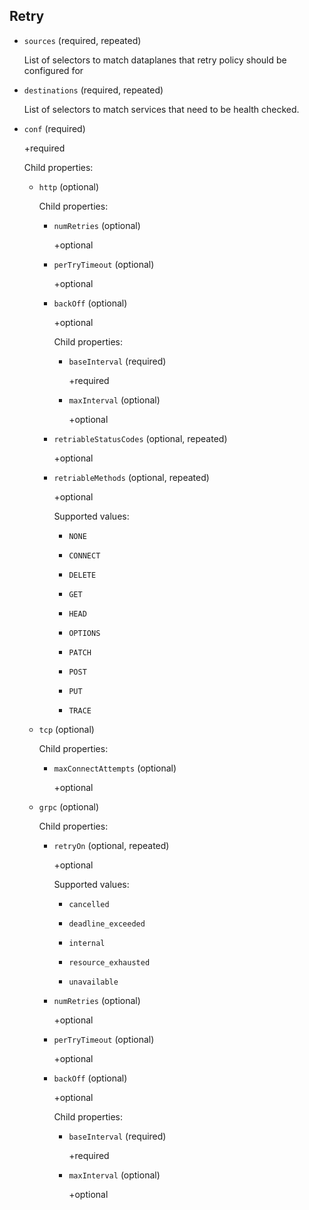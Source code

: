 ---
---
## Retry

- `sources` (required, repeated)

    List of selectors to match dataplanes that retry policy should be
    configured for

- `destinations` (required, repeated)

    List of selectors to match services that need to be health checked.

- `conf` (required)

    +required

    Child properties:    
    
    - `http` (optional)
    
        Child properties:    
        
        - `numRetries` (optional)
        
            +optional    
        
        - `perTryTimeout` (optional)
        
            +optional    
        
        - `backOff` (optional)
        
            +optional
        
            Child properties:    
            
            - `baseInterval` (required)
            
                +required    
            
            - `maxInterval` (optional)
            
                +optional    
        
        - `retriableStatusCodes` (optional, repeated)
        
            +optional    
        
        - `retriableMethods` (optional, repeated)
        
            +optional
        
            Supported values:
        
            - `NONE`
        
            - `CONNECT`
        
            - `DELETE`
        
            - `GET`
        
            - `HEAD`
        
            - `OPTIONS`
        
            - `PATCH`
        
            - `POST`
        
            - `PUT`
        
            - `TRACE`    
    
    - `tcp` (optional)
    
        Child properties:    
        
        - `maxConnectAttempts` (optional)
        
            +optional    
    
    - `grpc` (optional)
    
        Child properties:    
        
        - `retryOn` (optional, repeated)
        
            +optional
        
            Supported values:
        
            - `cancelled`
        
            - `deadline_exceeded`
        
            - `internal`
        
            - `resource_exhausted`
        
            - `unavailable`    
        
        - `numRetries` (optional)
        
            +optional    
        
        - `perTryTimeout` (optional)
        
            +optional    
        
        - `backOff` (optional)
        
            +optional
        
            Child properties:    
            
            - `baseInterval` (required)
            
                +required    
            
            - `maxInterval` (optional)
            
                +optional

